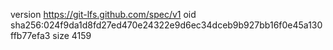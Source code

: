 version https://git-lfs.github.com/spec/v1
oid sha256:024f9da1d8fd27ed470e24322e9d6ec34dceb9b927bb16f0e45a130ffb77efa3
size 4159
